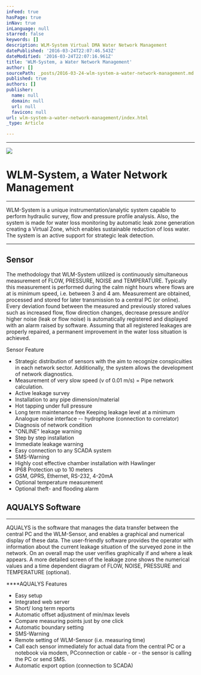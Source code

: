 ```yaml
---
inFeed: true
hasPage: true
inNav: true
inLanguage: null
starred: false
keywords: []
description: WLM-System Virtual DMA Water Network Management
datePublished: '2016-03-24T22:07:46.543Z'
dateModified: '2016-03-24T22:07:16.961Z'
title: 'WLM-System, a Water Network Management'
author: []
sourcePath: _posts/2016-03-24-wlm-system-a-water-network-management.md
published: true
authors: []
publisher:
  name: null
  domain: null
  url: null
  favicon: null
url: wlm-system-a-water-network-management/index.html
_type: Article

---
```

****
![](https://the-grid-user-content.s3-us-west-2.amazonaws.com/2e350fab-ba47-4405-95d9-d93d58187218.png)

# WLM-System, a Water Network Management

****

WLM-System is a unique instrumentation/analytic system capable to perform hydraulic survey, flow and pressure profile analysis.  Also, the system is made for water loss monitoring by automatic leak zone generation creating a Virtual Zone, which enables sustainable reduction of loss water.  The system is an active support for strategic leak detection.

****

## Sensor

The methodology that WLM-System utilized is continuously simultaneous measurement of  FLOW, PRESSURE, NOISE and TEMPERATURE.  Typically this measurement is performed during the calm night hours where flows are at is minimum speed, i.e. between 3 and 4 am.  Measurement are obtained, processed and stored for later transmission to a central PC (or online).  Every deviation found between the measured and previously stored values such as increased flow, flow direction changes, decrease pressure and/or higher noise (leak or flow noise) is automatically registered and displayed with an alarm raised by software.  Assuming that all registered leakages are properly repaired, a permanent improvement in the water loss situation is achieved. 

Sensor Feature

* Strategic distribution of sensors with the aim to recognize conspicuities in each network sector.  Additionally, the system allows the development of network diagnostics.
* Measurement of very slow speed (v of 0.01 m/s) = Pipe network calculation. 
* Active leakage survey 
* Installation to any pipe dimension/material 
* Hot tapping under full pressure 
* Long term maintenance free Keeping leakage level at a minimum Analogue noise interface -- hydrophone (connection to correlator) 
* Diagnosis of network condition 
* "ONLINE" leakage warning 
* Step by step installation 
* Immediate leakage warning 
* Easy connection to any SCADA system 
* SMS-Warning 
* Highly cost effective chamber installation with Hawlinger 
* IP68 Protection up to 10 meters 
* GSM, GPRS, Ethernet, RS-232, 4-20mA 
* Optional temperature measurement 
* Optional theft- and flooding alarm

## AQUALYS Software

****

AQUALYS is the software that manages the data transfer between the central PC and the WLM-Sensor, and enables a graphical and numerical display of these data. The user-friendly software provides the operator with information about the current leakage situation of the surveyed zone in the network. On an overall map the user verifies graphically if and where a leak appears. A more detailed screen of the leakage zone shows the numerical values and a time dependent diagram of FLOW, NOISE, PRESSURE and TEMPERATURE (optional).

****AQUALYS Features

* Easy setup 
* Integrated web server 
* Short/ long term reports 
* Automatic offset adjustment of min/max levels 
* Compare measuring points just by one click 
* Automatic boundary setting 
* SMS-Warning 
* Remote setting of WLM-Sensor (i.e. measuring time) 
* Call each sensor immediately for actual data from the central PC or a notebook via modem, PCconnection or cable - or - the sensor is calling the PC or send SMS.
* Automatic export option (connection to SCADA)